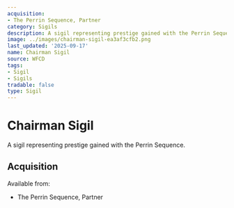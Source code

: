 ```yaml
---
acquisition:
- The Perrin Sequence, Partner
category: Sigils
description: A sigil representing prestige gained with the Perrin Sequence.
image: ../images/chairman-sigil-ea3af3cfb2.png
last_updated: '2025-09-17'
name: Chairman Sigil
source: WFCD
tags:
- Sigil
- Sigils
tradable: false
type: Sigil
---
```


# Chairman Sigil

A sigil representing prestige gained with the Perrin Sequence.

## Acquisition

Available from:
- The Perrin Sequence, Partner

